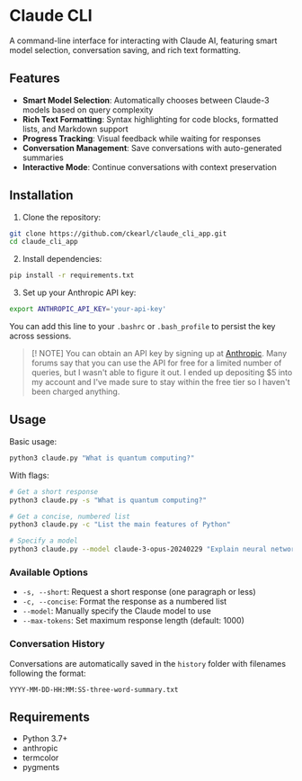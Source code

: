 # Claude CLI

A command-line interface for interacting with Claude AI, featuring smart model selection, conversation saving, and rich text formatting.

## Features

- **Smart Model Selection**: Automatically chooses between Claude-3 models based on query complexity
- **Rich Text Formatting**: Syntax highlighting for code blocks, formatted lists, and Markdown support
- **Progress Tracking**: Visual feedback while waiting for responses
- **Conversation Management**: Save conversations with auto-generated summaries
- **Interactive Mode**: Continue conversations with context preservation

## Installation

1. Clone the repository:

```bash
git clone https://github.com/ckearl/claude_cli_app.git
cd claude_cli_app
```

2. Install dependencies:

```bash
pip install -r requirements.txt
```

3. Set up your Anthropic API key:

```bash
export ANTHROPIC_API_KEY='your-api-key'
```

You can add this line to your `.bashrc` or `.bash_profile` to persist the key across sessions.

> [! NOTE]
> You can obtain an API key by signing up at [Anthropic](https://anthropic.com/). Many forums say that you can use the API for free for a limited number of queries, but I wasn't able to figure it out. I ended up depositing $5 into my account and I've made sure to stay within the free tier so I haven't been charged anything.

## Usage

Basic usage:

```bash
python3 claude.py "What is quantum computing?"
```

With flags:

```bash
# Get a short response
python3 claude.py -s "What is quantum computing?"

# Get a concise, numbered list
python3 claude.py -c "List the main features of Python"

# Specify a model
python3 claude.py --model claude-3-opus-20240229 "Explain neural networks"
```

### Available Options

- `-s, --short`: Request a short response (one paragraph or less)
- `-c, --concise`: Format the response as a numbered list
- `--model`: Manually specify the Claude model to use
- `--max-tokens`: Set maximum response length (default: 1000)

### Conversation History

Conversations are automatically saved in the `history` folder with filenames following the format:

```
YYYY-MM-DD-HH:MM:SS-three-word-summary.txt
```

## Requirements

- Python 3.7+
- anthropic
- termcolor
- pygments
